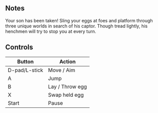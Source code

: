 ## Notes

Your son has been taken! Sling your eggs at foes and platform through three unique worlds in search of his captor. Though tread lightly, his henchmen will try to stop you at every turn.

## Controls

| Button | Action |
|--|--| 
|D-pad/L-stick|Move / Aim|
|A|Jump|
|B|Lay / Throw egg|
|X|Swap held egg|
|Start|Pause|


